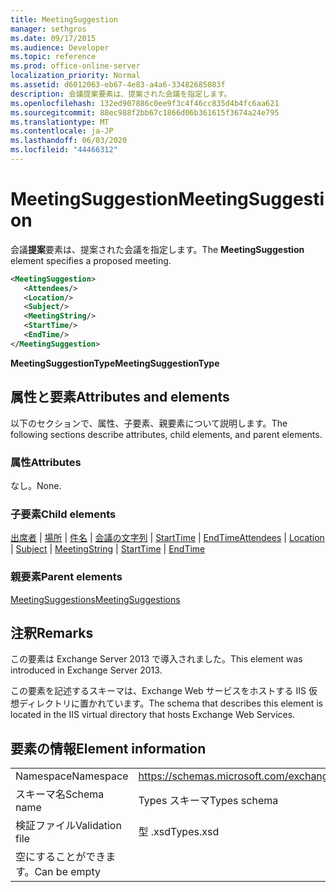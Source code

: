 ```yaml
---
title: MeetingSuggestion
manager: sethgros
ms.date: 09/17/2015
ms.audience: Developer
ms.topic: reference
ms.prod: office-online-server
localization_priority: Normal
ms.assetid: d6012063-eb67-4e83-a4a6-33482685083f
description: 会議提案要素は、提案された会議を指定します。
ms.openlocfilehash: 132ed907886c0ee9f3c4f46cc835d4b4fc6aa621
ms.sourcegitcommit: 88ec988f2bb67c1866d06b361615f3674a24e795
ms.translationtype: MT
ms.contentlocale: ja-JP
ms.lasthandoff: 06/03/2020
ms.locfileid: "44466312"
---
```

# <a name="meetingsuggestion"></a><span data-ttu-id="82313-103">MeetingSuggestion</span><span class="sxs-lookup"><span data-stu-id="82313-103">MeetingSuggestion</span></span>

<span data-ttu-id="82313-104">会議**提案**要素は、提案された会議を指定します。</span><span class="sxs-lookup"><span data-stu-id="82313-104">The **MeetingSuggestion** element specifies a proposed meeting.</span></span> 
  
```XML
<MeetingSuggestion>
   <Attendees/>
   <Location/>
   <Subject/>
   <MeetingString/>
   <StartTime/>
   <EndTime/>
</MeetingSuggestion>
```

 <span data-ttu-id="82313-105">**MeetingSuggestionType**</span><span class="sxs-lookup"><span data-stu-id="82313-105">**MeetingSuggestionType**</span></span>
## <a name="attributes-and-elements"></a><span data-ttu-id="82313-106">属性と要素</span><span class="sxs-lookup"><span data-stu-id="82313-106">Attributes and elements</span></span>

<span data-ttu-id="82313-107">以下のセクションで、属性、子要素、親要素について説明します。</span><span class="sxs-lookup"><span data-stu-id="82313-107">The following sections describe attributes, child elements, and parent elements.</span></span>
  
### <a name="attributes"></a><span data-ttu-id="82313-108">属性</span><span class="sxs-lookup"><span data-stu-id="82313-108">Attributes</span></span>

<span data-ttu-id="82313-109">なし。</span><span class="sxs-lookup"><span data-stu-id="82313-109">None.</span></span>
  
### <a name="child-elements"></a><span data-ttu-id="82313-110">子要素</span><span class="sxs-lookup"><span data-stu-id="82313-110">Child elements</span></span>

<span data-ttu-id="82313-111">[出席者](attendees.md)  | [場所](location.md)  | [件名](subject.md)  | [会議の文字列](meetingstring.md)  | [StartTime](starttime.md)  | [EndTime](endtime.md)</span><span class="sxs-lookup"><span data-stu-id="82313-111">[Attendees](attendees.md) | [Location](location.md) | [Subject](subject.md) | [MeetingString](meetingstring.md) | [StartTime](starttime.md) | [EndTime](endtime.md)</span></span>
  
### <a name="parent-elements"></a><span data-ttu-id="82313-112">親要素</span><span class="sxs-lookup"><span data-stu-id="82313-112">Parent elements</span></span>

[<span data-ttu-id="82313-113">MeetingSuggestions</span><span class="sxs-lookup"><span data-stu-id="82313-113">MeetingSuggestions</span></span>](meetingsuggestions.md)
  
## <a name="remarks"></a><span data-ttu-id="82313-114">注釈</span><span class="sxs-lookup"><span data-stu-id="82313-114">Remarks</span></span>

<span data-ttu-id="82313-115">この要素は Exchange Server 2013 で導入されました。</span><span class="sxs-lookup"><span data-stu-id="82313-115">This element was introduced in Exchange Server 2013.</span></span>
  
<span data-ttu-id="82313-116">この要素を記述するスキーマは、Exchange Web サービスをホストする IIS 仮想ディレクトリに置かれています。</span><span class="sxs-lookup"><span data-stu-id="82313-116">The schema that describes this element is located in the IIS virtual directory that hosts Exchange Web Services.</span></span>
  
## <a name="element-information"></a><span data-ttu-id="82313-117">要素の情報</span><span class="sxs-lookup"><span data-stu-id="82313-117">Element information</span></span>

|||
|:-----|:-----|
|<span data-ttu-id="82313-118">Namespace</span><span class="sxs-lookup"><span data-stu-id="82313-118">Namespace</span></span>  <br/> |https://schemas.microsoft.com/exchange/services/2006/types  <br/> |
|<span data-ttu-id="82313-119">スキーマ名</span><span class="sxs-lookup"><span data-stu-id="82313-119">Schema name</span></span>  <br/> |<span data-ttu-id="82313-120">Types スキーマ</span><span class="sxs-lookup"><span data-stu-id="82313-120">Types schema</span></span>  <br/> |
|<span data-ttu-id="82313-121">検証ファイル</span><span class="sxs-lookup"><span data-stu-id="82313-121">Validation file</span></span>  <br/> |<span data-ttu-id="82313-122">型 .xsd</span><span class="sxs-lookup"><span data-stu-id="82313-122">Types.xsd</span></span>  <br/> |
|<span data-ttu-id="82313-123">空にすることができます。</span><span class="sxs-lookup"><span data-stu-id="82313-123">Can be empty</span></span>  <br/> ||
   

